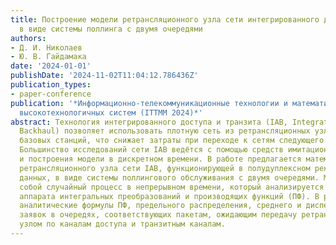 ```yaml
---
title: Построение модели ретрансляционного узла сети интегрированного доступа и транзита
  в виде системы поллинга с двумя очередями
authors:
- Д. И. Николаев
- Ю. В. Гайдамака
date: '2024-01-01'
publishDate: '2024-11-02T11:04:12.786436Z'
publication_types:
- paper-conference
publication: '*Информационно-телекоммуникационные технологии и математическое моделирование
  высокотехнологичных систем (ITTMM 2024)*'
abstract: Технология интегрированного доступа и транзита (IAB, Integrated Access and
  Backhaul) позволяет использовать плотную сеть из ретрансляционных узлов вместо полнооснащённых
  базовых станций, что снижает затраты при переходе к сетям следующего поколения.
  Большинство исследований сети IAB ведётся с помощью средств имитационного моделирования
  и построения модели в дискретном времени. В работе предлагается математическая модель
  ретрансляционного узла сети IAB, функционирующей в полудуплексном режиме передачи
  данных, в виде системы поллингового обслуживания с двумя очередями. Модель представляет
  собой случайный процесс в непрерывном времени, который анализируется с применением
  аппарата интегральных преобразований и производящих функций (ПФ). В результате получены
  аналитические формулы ПФ, предельного распределения, среднего и дисперсии числа
  заявок в очередях, соответствующих пакетам, ожидающим передачу ретрансляционным
  узлом по каналам доступа и транзитным каналам.
---
```

